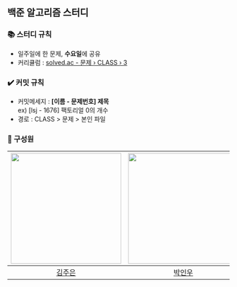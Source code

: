 ## 백준 알고리즘 스터디

### :books: 스터디 규칙
- 일주일에 한 문제, <b>수요일</b>에 공유
- 커리큘럼 : [solved.ac - 문제 › CLASS › 3](https://solved.ac/class/3?sort=level&direction=asc&page=1)

### :heavy_check_mark: 커밋 규칙 
- 커밋메세지 : <b>[이름 - 문제번호] 제목</b> <br>ex) [lsj - 1676] 팩토리얼 0의 개수
- 경로 : CLASS > 문제 > 본인 파일

### :blossom: 구성원
|[<img src="https://avatars.githubusercontent.com/u/86585240?v=4" width="250" >](https://github.com/kimjueun1)|[<img src="https://avatars.githubusercontent.com/u/33615669?v=4" width="250" >](https://github.com/bestinwoo)|[<img src="https://avatars.githubusercontent.com/u/72624263?v=4" width="250" >](https://github.com/seojeon9)|[<img src="https://avatars.githubusercontent.com/u/85939045?v=4" width="250" >](https://github.com/KathleenJung)|
|:---:|:---:|:---:|:---:|
|[김주은](https://github.com/kimjueun1)|[박인우](https://github.com/bestinwoo)|[이서정](https://github.com/seojeon9)| [정유진](https://github.com/KathleenJung)|
